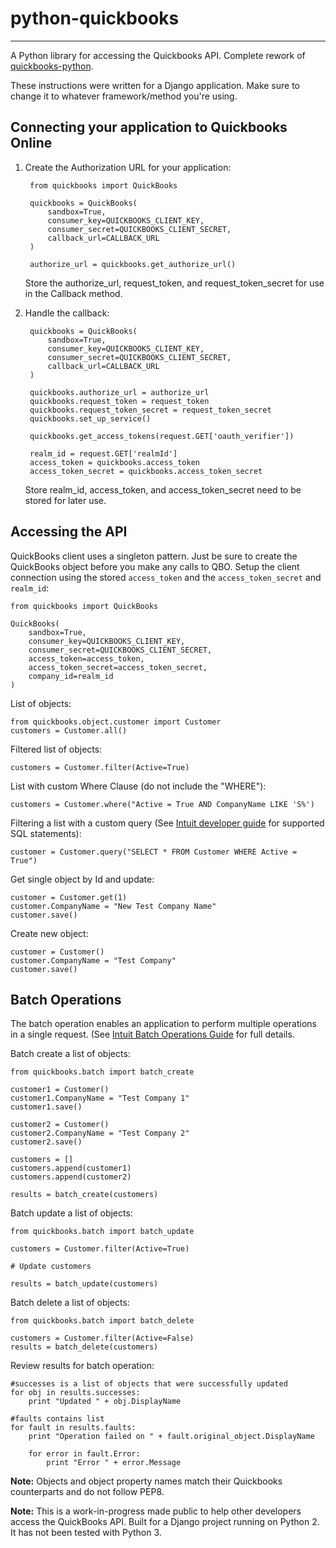 # python-quickbooks
-------------------

A Python library for accessing the Quickbooks API. 
Complete rework of [quickbooks-python](https://github.com/troolee/quickbooks-python).

These instructions were written for a Django application. Make sure to change it to whatever framework/method you're using. 

## Connecting your application to Quickbooks Online

1. Create the Authorization URL for your application:

        from quickbooks import QuickBooks
        
        quickbooks = QuickBooks(
            sandbox=True,
            consumer_key=QUICKBOOKS_CLIENT_KEY,
            consumer_secret=QUICKBOOKS_CLIENT_SECRET,
            callback_url=CALLBACK_URL
        )

        authorize_url = quickbooks.get_authorize_url()

    Store the authorize_url, request_token, and request_token_secret for use in the Callback method.

2. Handle the callback:

        quickbooks = QuickBooks(
            sandbox=True,
            consumer_key=QUICKBOOKS_CLIENT_KEY,
            consumer_secret=QUICKBOOKS_CLIENT_SECRET,
            callback_url=CALLBACK_URL
        )
    
        quickbooks.authorize_url = authorize_url
        quickbooks.request_token = request_token
        quickbooks.request_token_secret = request_token_secret
        quickbooks.set_up_service()
    
        quickbooks.get_access_tokens(request.GET['oauth_verifier'])
    
        realm_id = request.GET['realmId']
        access_token = quickbooks.access_token
        access_token_secret = quickbooks.access_token_secret

    Store realm_id, access_token, and access_token_secret need to be stored for later use.


## Accessing the API

QuickBooks client uses a singleton pattern. Just be sure to create the QuickBooks object before you make any calls to QBO.
Setup the client connection using the stored `access_token` and the `access_token_secret` and `realm_id`:

    from quickbooks import QuickBooks

    QuickBooks(
        sandbox=True,
        consumer_key=QUICKBOOKS_CLIENT_KEY,
        consumer_secret=QUICKBOOKS_CLIENT_SECRET,
        access_token=access_token,
        access_token_secret=access_token_secret,
        company_id=realm_id
    )


List of objects:

    from quickbooks.object.customer import Customer
    customers = Customer.all()


Filtered list of objects:

    customers = Customer.filter(Active=True)


List with custom Where Clause (do not include the "WHERE"):
        
    customers = Customer.where("Active = True AND CompanyName LIKE 'S%')
 
 
Filtering a list with a custom query (See [Intuit developer guide](https://developer.intuit.com/docs/0100_accounting/0300_developer_guides/querying_data) for supported SQL statements):

    customer = Customer.query("SELECT * FROM Customer WHERE Active = True")


Get single object by Id and update:

    customer = Customer.get(1)
    customer.CompanyName = "New Test Company Name"
    customer.save()


Create new object:

    customer = Customer()
    customer.CompanyName = "Test Company"
    customer.save()


## Batch Operations

The batch operation enables an application to perform multiple operations in a single request. 
(See [Intuit Batch Operations Guide](https://developer.intuit.com/docs/0100_accounting/0300_developer_guides/batch_operations) for full details.


Batch create a list of objects: 

    from quickbooks.batch import batch_create
    
    customer1 = Customer()
    customer1.CompanyName = "Test Company 1"
    customer1.save()
    
    customer2 = Customer()
    customer2.CompanyName = "Test Company 2"
    customer2.save()
    
    customers = []
    customers.append(customer1)
    customers.append(customer2)
    
    results = batch_create(customers)
    
    
Batch update a list of objects:
    
    from quickbooks.batch import batch_update
    
    customers = Customer.filter(Active=True)
    
    # Update customers 
    
    results = batch_update(customers)
    
    
Batch delete a list of objects:
    
    from quickbooks.batch import batch_delete
    
    customers = Customer.filter(Active=False)
    results = batch_delete(customers)
    
    
Review results for batch operation:
    
    #successes is a list of objects that were successfully updated 
    for obj in results.successes:
        print "Updated " + obj.DisplayName
    
    #faults contains list
    for fault in results.faults:
        print "Operation failed on " + fault.original_object.DisplayName 
        
        for error in fault.Error:
            print "Error " + error.Message 
    

__Note:__ Objects and object property names match their Quickbooks counterparts and do not follow PEP8. 

__Note:__ This is a work-in-progress made public to help other developers access the QuickBooks API. 
Built for a Django project running on Python 2. It has not been tested with Python 3.


